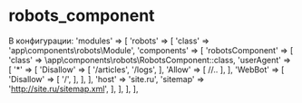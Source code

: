 # robots_component
В конфигурации:
'modules' => [
        'robots' => [
            'class' => 'app\components\robots\Module',
            'components'    => [
                'robotsComponent' => [
                    'class' => \app\components\robots\RobotsComponent::class,
                    'userAgent' => [
                        '*' => [
                            'Disallow' => [
                                '/articles',
                                '/logs',
                            ],
                            'Allow' => [
                                //..
                            ],
                        ],
                        'WebBot' => [
                            'Disallow' => [
                                '/',
                            ],
                        ],
                    ],
                    'host' => 'site.ru',
                    'sitemap' => 'http://site.ru/sitemap.xml',
                ],
            ],
        ],
    ],